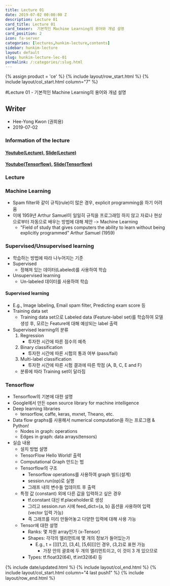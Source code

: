 ```yaml
---
title: Lecture 01
date: 2019-07-02 00:00:00 Z
description: Lecture 01
card_title: Lecture 01
card_teaser:  기본적인 Machine Learning의 용어와 개념 설명
card_position: 2
icon: fa-server
categories: [lectures,hunkim-lecture,contents]
sidebar: hunkim-lecture
layout: default
slug: hunkim-lecture-lec-01
permalink: /:categories/:slug.html
---
```


{% assign product = 'ce' %}
{% include layout/row_start.html %}
{% include layout/col_start.html column="7" %}

#Lecture 01 - 기본적인 Machine Learning의 용어와 개념 설명

## Writer
+ Hee-Yong Kwon (권희용)
+ 2019-07-02

### Information of the lecture
#### [Youtube(Lecture)](https://www.youtube.com/watch?v=qPMeuL2LIqY), [Slide(Lecture)](https://github.com/inhaucs/inhaucs.github.io/blob/master/assets/files/heeyong/2019/hunkim-lecture/slide/lec1.pdf?raw=true)
#### [Youtube(Tensorflow)](https://www.youtube.com/watch?v=-57Ne86Ia8w&feature=youtu.be), [Slide(Tensorflow)](https://github.com/inhaucs/inhaucs.github.io/blob/master/assets/files/heeyong/2019/hunkim-lecture/slide/lab1.pdf?raw=true)

### Lecture
### Machine Learning
+ Spam filter와 같이 규칙(rule)이 많은 경우, explicit programming을 하기 어려움
+ 이에 1959년 Arthur Samuel이 일일히 규칙을 프로그래밍 하지 않고 자료나 현상으로부터 자동으로 배우는 방법에 대해 제안 -> Machine Learning
  + "Field of study that gives computers the ability to learn without being explicitly programmed" Arthur Samuel (1959)

### Supervised/Unsupervised learning
+ 학습하는 방법에 따라 나누어지는 기준
+ Supervised
  + 정해져 있는 데이터(Labeled)를 사용하여 학습
+ Unsupervised learning
  + Un-labeled 데이터를 사용하여 학습

#### Supervised learning
+ E.g., Image labeling, Email spam filter, Predicting exam score 등
+ Training data set
  + Training data set으로 Labeled data (Feature-label set)를 학습하여 모델 생성 후, 모르는 Feature에 대해 예상되는 label 출력
+ Supervised learning의 분류
  1) Regression
      + 투자한 시간에 따른 점수의 예측
  2) Binary classification
      + 투자한 시간에 따른 시험의 통과 여부 (pass/fail)
  3) Multi-label classification
      + 투자한 시간에 따른 시험 결과에 따른 학점 (A, B, C, E and F)
  + 분류에 따라 Training set이 달라짐

###

### Tensorflow

+ Tensorflow의 기본에 대한 설명
+ Google에서 만든 open source library for machine intelligence
+ Deep learning libraries
  + tensorflow, caffe, keras, mxnet, Theano, etc.
+ Data flow graphs를 사용해서 numerical computation을 하는 프로그램 & Python!
  + Nodes in graph: operations
  + Edges in graph: data arrays(tensors)
+ 실습 내용
  + 설치 방법 설명
  + TensorFlow Hello World! 출력
  + Computational Graph 만드는 법
  + Tensorflow의 구조
    + Tensorflow operations를 사용하여 graph 빌드(설계)
    + session.run(op)로 실행
    + 그래프 내의 변수들 업데이트 후 출력
  + 특정 값 (constant) 외에 다른 값을 입력하고 싶은 경우
    + tf.constant 대신 tf.placeholder로 생성
    + 그리고 session.run 시에 feed_dict={a, b} 옵션을 사용하여 입력 (vector 입력 가능)
    + 즉 그래프를 미리 만들어놓고 다양한 입력에 대해 사용 가능
  + Tensor에 대한 설명
    + Ranks: 몇 차원 array인가 (x-Tensor)
    + Shapes: 각각의 엘리먼트에 몇 개의 정보가 들어있는가
      + E.g., t = [[[[1,2], [3,4], [5,6]]]]인 경우, (3,2)로 표현 가능
        + 가장 안의 괄호에 두 개의 엘리먼트이고, 이 것이 3 개 있으므로
    + Types: tf.float32(64), tf.int32(64) 등

{% include date/updated.html %}
{% include layout/col_end.html %}
{% include layout/col_start.html column="4 last push1" %}
{% include layout/row_end.html %}
